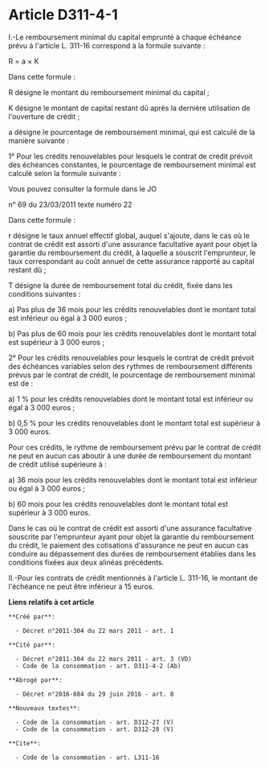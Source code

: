 # Article D311-4-1

I.-Le remboursement minimal du capital emprunté à chaque échéance prévu à l'article L. 311-16 correspond à la formule
suivante : 

R = a × K 

Dans cette formule : 

R désigne le montant du remboursement minimal du capital ; 

K désigne le montant de capital restant dû après la dernière utilisation de l'ouverture de crédit ; 

a désigne le pourcentage de remboursement minimal, qui est calculé de la manière suivante : 

1° Pour les crédits renouvelables pour lesquels le contrat de crédit prévoit des échéances constantes, le pourcentage de
remboursement minimal est calculé selon la formule suivante : 

Vous pouvez consulter la formule dans le JO 

n° 69 du 23/03/2011 texte numéro 22 

Dans cette formule : 

r désigne le taux annuel effectif global, auquel s'ajoute, dans le cas où le contrat de crédit est assorti d'une assurance
facultative ayant pour objet la garantie du remboursement du crédit, à laquelle a souscrit l'emprunteur, le taux
correspondant au coût annuel de cette assurance rapporté au capital restant dû ; 

T désigne la durée de remboursement total du crédit, fixée dans les conditions suivantes : 

a) Pas plus de 36 mois pour les crédits renouvelables dont le montant total est inférieur ou égal à 3 000 euros ; 

b) Pas plus de 60 mois pour les crédits renouvelables dont le montant total est supérieur à 3 000 euros ; 

2° Pour les crédits renouvelables pour lesquels le contrat de crédit prévoit des échéances variables selon des rythmes de
remboursement différents prévus par le contrat de crédit, le pourcentage de remboursement minimal est de : 

a) 1 % pour les crédits renouvelables dont le montant total est inférieur ou égal à 3 000 euros ; 

b) 0,5 % pour les crédits renouvelables dont le montant total est supérieur à 3 000 euros. 

Pour ces crédits, le rythme de remboursement prévu par le contrat de crédit ne peut en aucun cas aboutir à une durée de
remboursement du montant de crédit utilisé supérieure à : 

a) 36 mois pour les crédits renouvelables dont le montant total est inférieur ou égal à 3 000 euros ; 

b) 60 mois pour les crédits renouvelables dont le montant total est supérieur à 3 000 euros. 

Dans le cas où le contrat de crédit est assorti d'une assurance facultative souscrite par l'emprunteur ayant pour objet la
garantie du remboursement du crédit, le paiement des cotisations d'assurance ne peut en aucun cas conduire au dépassement des
durées de remboursement établies dans les conditions fixées aux deux alinéas précédents. 

II.-Pour les contrats de crédit mentionnés à l'article L. 311-16, le montant de l'échéance ne peut être inférieur à 15 euros.

**Liens relatifs à cet article**

	**Créé par**:

	  - Décret n°2011-304 du 22 mars 2011 - art. 1

	**Cité par**:

	  - Décret n°2011-304 du 22 mars 2011 - art. 3 (VD)
	  - Code de la consommation - art. D311-4-2 (Ab)

	**Abrogé par**:

	  - Décret n°2016-884 du 29 juin 2016 - art. 8

	**Nouveaux textes**:

	  - Code de la consommation - art. D312-27 (V)
	  - Code de la consommation - art. D312-28 (V)

	**Cite**:

	  - Code de la consommation - art. L311-16

